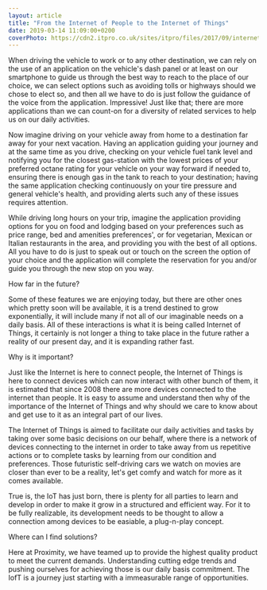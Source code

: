 ```yaml
---
layout: article
title: "From the Internet of People to the Internet of Things"
date: 2019-03-14 11:09:00+0200
coverPhoto: https://cdn2.itpro.co.uk/sites/itpro/files/2017/09/internet_of_things_iot.jpg
---
```


When driving the vehicle to work or to any other destination, we can rely on the use of an application on the vehicle's dash panel or at least on our smartphone to guide us through the best way to reach to the place of our choice, we can select options such as avoiding tolls or highways should we chose to elect so, and then all we have to do is just follow the guidance of the voice from the application. Impressive! Just like that; there are more applications than we can count-on for a diversity of related services to help us on our daily activities.

Now imagine driving on your vehicle away from home to a destination far away for your next vacation. Having an application guiding your journey and at the same time as you drive, checking on your vehicle fuel tank level and notifying you for the closest gas-station with the lowest prices of your preferred octane rating for your vehicle on your way forward if needed to, ensuring there is enough gas in the tank to reach to your destination; having the same application checking continuously on your tire pressure and general vehicle's health, and providing alerts such any of these issues requires attention.

While driving long hours on your trip, imagine the application providing options for you on food and lodging based on your preferences such as price range, bed and amenities preferences', or for vegetarian, Mexican or Italian restaurants in the area, and providing you with the best of all options. All you have to do is just to speak out or touch on the screen the option of your choice and the application will complete the reservation for you and/or guide you through the new stop on you way.

How far in the future?

Some of these features we are enjoying today, but there are other ones which pretty soon will be available, it is a trend destined to grow exponentially, it will include many if not all of our imaginable needs on a daily basis. All of these interactions is what it is being called Internet of Things, it certainly is not longer a thing to take place in the future rather a reality of our present day, and it is expanding rather fast.

Why is it important?

Just like the Internet is here to connect people, the Internet of Things is here to connect devices which can now interact with other bunch of them, it is estimated that since 2008 there are more devices connected to the internet than people. It is easy to assume and understand then why of the importance of the Internet of Things and why should we care to know about and get use to it as an integral part of our lives.

The Internet of Things is aimed to facilitate our daily activities and tasks by taking over some basic decisions on our behalf, where there is a network of devices connecting to the internet in order to take away from us repetitive actions or to complete tasks by learning from our condition and preferences. Those futuristic self-driving cars we watch on movies are closer than ever to be a reality, let's get comfy and watch for more as it comes available.

True is, the IoT has just born, there is plenty for all parties to learn and develop in order to make it grow in a structured and efficient way. For it to be fully realizable, its development needs to be thought to allow a connection among devices to be easiable, a plug-n-play concept.

Where can I find solutions?

Here at Proximity, we have teamed up to provide the highest quality product to meet the current demands. Understanding cutting edge trends and pushing ourselves for achieving those is our daily basis commitment. The IofT is a journey just starting with a immeasurable range of opportunities.



